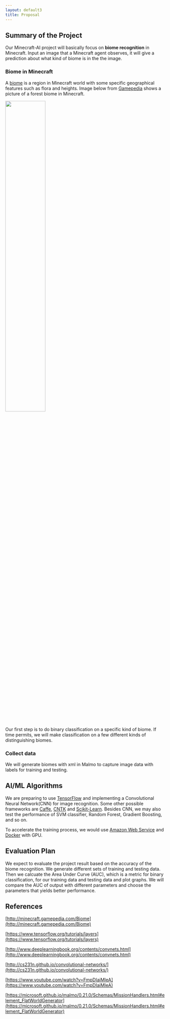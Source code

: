 ```yaml
---
layout: default3
title: Proposal
---
```


## Summary of the Project

Our Minecraft-AI project will basically focus on **biome recognition** in Minecraft. Input an image that a Minecraft agent observes, it will give a prediction about what kind of biome is in the the image. 

### Biome in Minecraft

A [biome](http://minecraft.gamepedia.com/Biome) is a region in Minecraft world with some specific geographical features such as flora and heights. Image below from [Gamepedia](http://minecraft.gamepedia.com/) shows a picture of a forest biome in Minecraft. 

<img src="https://hydra-media.cursecdn.com/minecraft.gamepedia.com/d/d1/Deciduous_Forest.png?version=a2315c785dbfd1fce8b768923aa98540" width="50%">

Our first step is to do binary classification on a specific kind of biome. If time permits, we will make classification on a few different kinds of distinguishing biomes. 

### Collect data

We will generate biomes with xml in Malmo to capture image data with labels for training and testing. 

## AI/ML Algorithms

We are preparing to use [TensorFlow](https://www.tensorflow.org/) and implementing a Convolutional Neural Network(CNN) for image recognition. Some other possible frameworks are [Caffe](http://caffe.berkeleyvision.org/), [CNTK](https://www.microsoft.com/en-us/research/product/cognitive-toolkit/) and [Scikit-Learn](http://scikit-learn.org). Besides CNN, we may also test the performance of SVM classifier, Random Forest, Gradient Boosting, and so on.

To accelerate the training process, we would use [Amazon Web Service](aws.amazon.com) and [Docker](https://www.docker.com/) with GPU. 

## Evaluation Plan

We expect to evaluate the project result based on the accuracy of the biome recognition. We generate different sets of training and testing data. Then we calcuate the Area Under Curve (AUC), which is a metric for binary classification, for our training data and testing data and plot graphs. We will compare the AUC of output with different parameters and choose the parameters that yields better performance.

## References

[http://minecraft.gamepedia.com/Biome](http://minecraft.gamepedia.com/Biome)

[https://www.tensorflow.org/tutorials/layers](https://www.tensorflow.org/tutorials/layers)

[http://www.deeplearningbook.org/contents/convnets.html](http://www.deeplearningbook.org/contents/convnets.html)

[http://cs231n.github.io/convolutional-networks/](http://cs231n.github.io/convolutional-networks/)

[https://www.youtube.com/watch?v=FmpDIaiMIeA](https://www.youtube.com/watch?v=FmpDIaiMIeA)

[https://microsoft.github.io/malmo/0.21.0/Schemas/MissionHandlers.html#element_FlatWorldGenerator](https://microsoft.github.io/malmo/0.21.0/Schemas/MissionHandlers.html#element_FlatWorldGenerator)